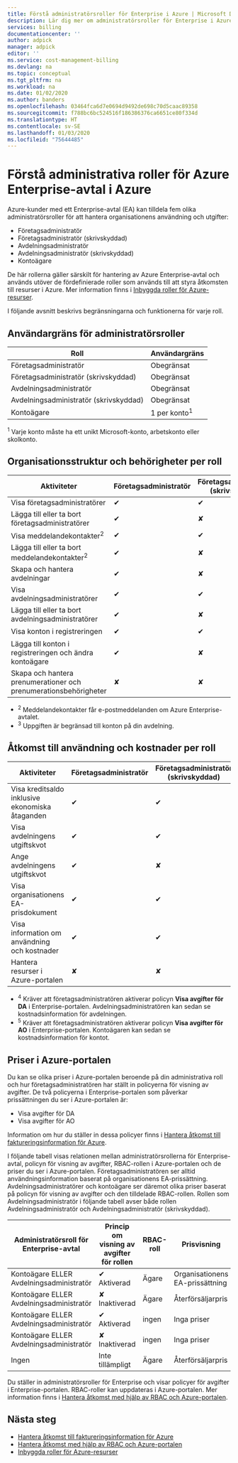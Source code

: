 ```yaml
---
title: Förstå administratörsroller för Enterprise i Azure | Microsoft Docs
description: Lär dig mer om administratörsroller för Enterprise i Azure.
services: billing
documentationcenter: ''
author: adpick
manager: adpick
editor: ''
ms.service: cost-management-billing
ms.devlang: na
ms.topic: conceptual
ms.tgt_pltfrm: na
ms.workload: na
ms.date: 01/02/2020
ms.author: banders
ms.openlocfilehash: 03464fca6d7e0694d9492de698c70d5caac89358
ms.sourcegitcommit: f788bc6bc524516f186386376ca6651ce80f334d
ms.translationtype: HT
ms.contentlocale: sv-SE
ms.lasthandoff: 01/03/2020
ms.locfileid: "75644485"
---
```

# <a name="understand-azure-enterprise-agreement-administrative-roles-in-azure"></a>Förstå administrativa roller för Azure Enterprise-avtal i Azure

Azure-kunder med ett Enterprise-avtal (EA) kan tilldela fem olika administratörsroller för att hantera organisationens användning och utgifter:

- Företagsadministratör
- Företagsadministratör (skrivskyddad)
- Avdelningsadministratör
- Avdelningsadministratör (skrivskyddad)
- Kontoägare
 
De här rollerna gäller särskilt för hantering av Azure Enterprise-avtal och används utöver de fördefinierade roller som används till att styra åtkomsten till resurser i Azure. Mer information finns i [Inbyggda roller för Azure-resurser](../role-based-access-control/built-in-roles.md).

I följande avsnitt beskrivs begränsningarna och funktionerna för varje roll.

## <a name="user-limit-for-admin-roles"></a>Användargräns för administratörsroller

|Roll| Användargräns|
|---|---|
|Företagsadministratör|Obegränsat|
|Företagsadministratör (skrivskyddad)|Obegränsat|
|Avdelningsadministratör|Obegränsat|
|Avdelningsadministratör (skrivskyddad)|Obegränsat|
|Kontoägare|1 per konto<sup>1</sup>|

<sup>1</sup> Varje konto måste ha ett unikt Microsoft-konto, arbetskonto eller skolkonto.

## <a name="organization-structure-and-permissions-by-role"></a>Organisationsstruktur och behörigheter per roll

|Aktiviteter| Företagsadministratör|Företagsadministratör (skrivskyddad)|Avdelningsadministratör|Avdelningsadministratör (skrivskyddad)|Kontoägare|
|---|---|---|---|---|---|
|Visa företagsadministratörer|✔|✔|✘|✘|✘|
|Lägga till eller ta bort företagsadministratörer|✔|✘|✘|✘|✘|
|Visa meddelandekontakter<sup>2</sup> |✔|✔|✘|✘|✘|
|Lägga till eller ta bort meddelandekontakter<sup>2</sup> |✔|✘|✘|✘|✘|
|Skapa och hantera avdelningar |✔|✘|✘|✘|✘|
|Visa avdelningsadministratörer|✔|✔|✔|✔|✘|
|Lägga till eller ta bort avdelningsadministratörer|✔|✘|✔|✘|✘|
|Visa konton i registreringen |✔|✔|✔<sup>3</sup>|✔<sup>3</sup>|✘|
|Lägga till konton i registreringen och ändra kontoägare|✔|✘|✔<sup>3</sup>|✘|✘|
|Skapa och hantera prenumerationer och prenumerationsbehörigheter|✘|✘|✘|✘|✔|

- <sup>2</sup> Meddelandekontakter får e-postmeddelanden om Azure Enterprise-avtalet.
- <sup>3</sup> Uppgiften är begränsad till konton på din avdelning.


## <a name="usage-and-costs-access-by-role"></a>Åtkomst till användning och kostnader per roll

|Aktiviteter| Företagsadministratör|Företagsadministratör (skrivskyddad)|Avdelningsadministratör|Avdelningsadministratör (skrivskyddad) |Kontoägare|
|---|---|---|---|---|---|
|Visa kreditsaldo inklusive ekonomiska åtaganden|✔|✔|✘|✘|✘|
|Visa avdelningens utgiftskvot|✔|✔|✘|✘|✘|
|Ange avdelningens utgiftskvot|✔|✘|✘|✘|✘|
|Visa organisationens EA-prisdokument|✔|✔|✘|✘|✘|
|Visa information om användning och kostnader|✔|✔|✔<sup>4</sup>|✔<sup>4</sup>|✔<sup>5</sup>|
|Hantera resurser i Azure-portalen|✘|✘|✘|✘|✔|

- <sup>4</sup> Kräver att företagsadministratören aktiverar policyn **Visa avgifter för DA** i Enterprise-portalen. Avdelningsadministratören kan sedan se kostnadsinformation för avdelningen.
- <sup>5</sup> Kräver att företagsadministratören aktiverar policyn **Visa avgifter för AO** i Enterprise-portalen. Kontoägaren kan sedan se kostnadsinformation för kontot.


## <a name="pricing-in-azure-portal"></a>Priser i Azure-portalen

Du kan se olika priser i Azure-portalen beroende på din administrativa roll och hur företagsadministratören har ställt in policyerna för visning av avgifter. De två policyerna i Enterprise-portalen som påverkar prissättningen du ser i Azure-portalen är:

- Visa avgifter för DA
- Visa avgifter för AO

Information om hur du ställer in dessa policyer finns i [Hantera åtkomst till faktureringsinformation för Azure](billing-manage-access.md).

I följande tabell visas relationen mellan administratörsrollerna för Enterprise-avtal, policyn för visning av avgifter, RBAC-rollen i Azure-portalen och de priser du ser i Azure-portalen. Företagsadministratören ser alltid användningsinformation baserat på organisationens EA-prissättning. Avdelningsadministratörer och kontoägare ser däremot olika priser baserat på policyn för visning av avgifter och den tilldelade RBAC-rollen. Rollen som Avdelningsadministratör i följande tabell avser både rollen Avdelningsadministratör och Avdelningsadministratör (skrivskyddad).

|Administratörsroll för Enterprise-avtal|Princip om visning av avgifter för rollen|RBAC-roll|Prisvisning|
|---|---|---|---|
|Kontoägare ELLER Avdelningsadministratör|✔ Aktiverad|Ägare|Organisationens EA-prissättning|
|Kontoägare ELLER Avdelningsadministratör|✘ Inaktiverad|Ägare|Återförsäljarpris|
|Kontoägare ELLER Avdelningsadministratör|✔ Aktiverad |ingen|Inga priser|
|Kontoägare ELLER Avdelningsadministratör|✘ Inaktiverad |ingen|Inga priser|
|Ingen|Inte tillämpligt |Ägare|Återförsäljarpris|

Du ställer in administratörsroller för Enterprise och visar policyer för avgifter i Enterprise-portalen. RBAC-roller kan uppdateras i Azure-portalen. Mer information finns i [Hantera åtkomst med hjälp av RBAC och Azure-portalen](../role-based-access-control/role-assignments-portal.md).

## <a name="next-steps"></a>Nästa steg

- [Hantera åtkomst till faktureringsinformation för Azure](billing-manage-access.md)
- [Hantera åtkomst med hjälp av RBAC och Azure-portalen](../role-based-access-control/role-assignments-portal.md)
- [Inbyggda roller för Azure-resurser](../role-based-access-control/built-in-roles.md)
